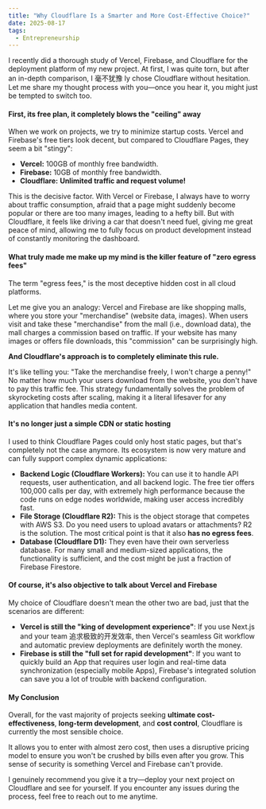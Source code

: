 ```yaml
---
title: "Why Cloudflare Is a Smarter and More Cost-Effective Choice?"
date: 2025-08-17
tags:
  - Entrepreneurship
---
```


I recently did a thorough study of Vercel, Firebase, and Cloudflare for the deployment platform of my new project. At first, I was quite torn, but after an in-depth comparison, I 毫不犹豫 ly chose Cloudflare without hesitation. Let me share my thought process with you—once you hear it, you might just be tempted to switch too.

#### First, its free plan, it completely blows the "ceiling" away

When we work on projects, we try to minimize startup costs. Vercel and Firebase's free tiers look decent, but compared to Cloudflare Pages, they seem a bit "stingy":

*   **Vercel:** 100GB of monthly free bandwidth.
*   **Firebase:** 10GB of monthly free bandwidth.
*   **Cloudflare:** **Unlimited traffic and request volume!**

This is the decisive factor. With Vercel or Firebase, I always have to worry about traffic consumption, afraid that a page might suddenly become popular or there are too many images, leading to a hefty bill. But with Cloudflare, it feels like driving a car that doesn't need fuel, giving me great peace of mind, allowing me to fully focus on product development instead of constantly monitoring the dashboard.

#### What truly made me make up my mind is the killer feature of "zero egress fees"

The term "egress fees," is the most deceptive hidden cost in all cloud platforms.

Let me give you an analogy: Vercel and Firebase are like shopping malls, where you store your "merchandise" (website data, images). When users visit and take these "merchandise" from the mall (i.e., download data), the mall charges a commission based on traffic. If your website has many images or offers file downloads, this "commission" can be surprisingly high.

**And Cloudflare's approach is to completely eliminate this rule.**

It's like telling you: "Take the merchandise freely, I won't charge a penny!" No matter how much your users download from the website, you don't have to pay this traffic fee. This strategy fundamentally solves the problem of skyrocketing costs after scaling, making it a literal lifesaver for any application that handles media content.

#### It's no longer just a simple CDN or static hosting

I used to think Cloudflare Pages could only host static pages, but that's completely not the case anymore. Its ecosystem is now very mature and can fully support complex dynamic applications:

*   **Backend Logic (Cloudflare Workers):** You can use it to handle API requests, user authentication, and all backend logic. The free tier offers 100,000 calls per day, with extremely high performance because the code runs on edge nodes worldwide, making user access incredibly fast.
*   **File Storage (Cloudflare R2):** This is the object storage that competes with AWS S3. Do you need users to upload avatars or attachments? R2 is the solution. The most critical point is that it also **has no egress fees**.
*   **Database (Cloudflare D1):** They even have their own serverless database. For many small and medium-sized applications, the functionality is sufficient, and the cost might be just a fraction of Firebase Firestore.

#### Of course, it's also objective to talk about Vercel and Firebase

My choice of Cloudflare doesn't mean the other two are bad, just that the scenarios are different:

*   **Vercel is still the "king of development experience"**: If you use Next.js and your team 追求极致的开发效率, then Vercel's seamless Git workflow and automatic preview deployments are definitely worth the money.
*   **Firebase is still the "full set for rapid development"**: If you want to quickly build an App that requires user login and real-time data synchronization (especially mobile Apps), Firebase's integrated solution can save you a lot of trouble with backend configuration.

#### My Conclusion

Overall, for the vast majority of projects seeking **ultimate cost-effectiveness**, **long-term development**, and **cost control**, Cloudflare is currently the most sensible choice.

It allows you to enter with almost zero cost, then uses a disruptive pricing model to ensure you won't be crushed by bills even after you grow. This sense of security is something Vercel and Firebase can't provide.

I genuinely recommend you give it a try—deploy your next project on Cloudflare and see for yourself. If you encounter any issues during the process, feel free to reach out to me anytime.